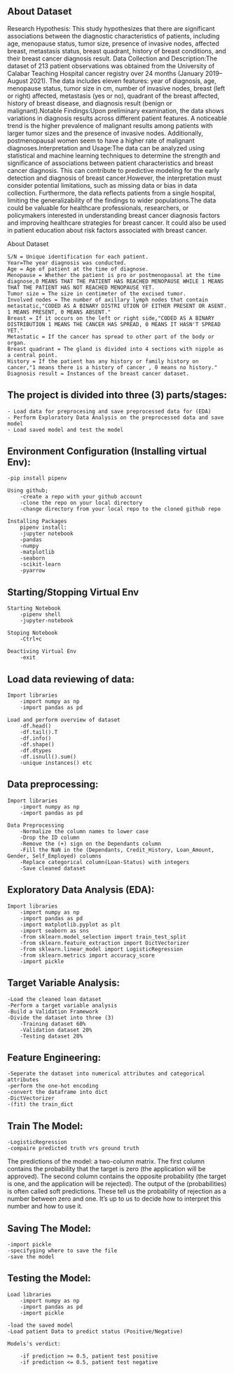 ## About Dataset

Research Hypothesis: This study hypothesizes that there are significant associations between the diagnostic characteristics of patients, including age, menopause status, tumor size, presence of invasive nodes, affected breast, metastasis status, breast quadrant, history of breast conditions, and their breast cancer diagnosis result. Data Collection and Description:The dataset of 213 patient observations was obtained from the University of Calabar Teaching Hospital cancer registry over 24 months (January 2019–August 2021). The data includes eleven features: year of diagnosis, age, menopause status, tumor size in cm, number of invasive nodes, breast (left or right) affected, metastasis (yes or no), quadrant of the breast affected, history of breast disease, and diagnosis result (benign or malignant).Notable Findings:Upon preliminary examination, the data shows variations in diagnosis results across different patient features. A noticeable trend is the higher prevalence of malignant results among patients with larger tumor sizes and the presence of invasive nodes. Additionally, postmenopausal women seem to have a higher rate of malignant diagnoses.Interpretation and Usage:The data can be analyzed using statistical and machine learning techniques to determine the strength and significance of associations between patient characteristics and breast cancer diagnosis. This can contribute to predictive modeling for the early detection and diagnosis of breast cancer.However, the interpretation must consider potential limitations, such as missing data or bias in data collection. Furthermore, the data reflects patients from a single hospital, limiting the generalizability of the findings to wider populations.The data could be valuable for healthcare professionals, researchers, or policymakers interested in understanding breast cancer diagnosis factors and improving healthcare strategies for breast cancer. It could also be used in patient education about risk factors associated with breast cancer.

About Dataset

    S/N = Unique identification for each patient.
    Year=The year diagnosis was conducted.
    Age = Age of patient at the time of diagnose.
    Menopause = Whether the patient is pro or postmenopausal at the time diagnose,0 MEANS THAT THE PATIENT HAS REACHED MENOPAUSE WHILE 1 MEANS THAT THE PATIENT HAS NOT REACHED MENOPAUSE YET.
    Tumor size = The size in centimeter of the excised tumor.
    Involved nodes = The number of axillary lymph nodes that contain metastatic,"CODED AS A BINARY DISTRI UTION OF EITHER PRESENT OR ASENT. 1 MEANS PRESENT, 0 MEANS ABSENT."
    Breast = If it occurs on the left or right side,"CODED AS A BINARY DISTRIBUTION 1 MEANS THE CANCER HAS SPREAD, 0 MEANS IT HASN'T SPREAD YET."
    Metastatic = If the cancer has spread to other part of the body or organ.
    Breast quadrant = The gland is divided into 4 sections with nipple as a central point.
    History = If the patient has any history or family history on cancer,"1 means there is a history of cancer , 0 means no history."
    Diagnosis result = Instances of the breast cancer dataset.

## The project is divided into three (3) parts/stages:

    - Load data for preprocesing and save preprocessed data for (EDA)
    - Perform Exploratory Data Analysis on the preprocessed data and save model
    - Load saved model and test the model

## Environment Configuration (Installing virtual Env):

    -pip install pipenv

    Using github;
        -create a repo with your github account
        -clone the repo on your local directory
        -change directory from your local repo to the cloned github repo

    Installing Packages
        pipenv install:
        -jupyter notebook
        -pandas
        -numpy
        -matplotlib
        -seaborn
        -scikit-learn
        -pyarrow

## Starting/Stopping Virtual Env

    Starting Notebook
        -pipenv shell
        -jupyter-notebook

    Stoping Notebook
        -Ctrl+c

    Deactiving Virtual Env
        -exit

## Load data reviewing of data:

    Import libraries
        -import numpy as np
        -import pandas as pd

    Load and perform overview of dataset
        -df.head()
        -df.tail().T
        -df.info()
        -df.shape()
        -df.dtypes
        -df.isnull().sum()
        -unique instances() etc

## Data preprocessing:

    Import libraries
        -import numpy as np
        -import pandas as pd

    Data Preprocessing
        -Normalize the column names to lower case
        -Drop the ID column
        -Remove the (+) sign on the Dependants column
        -Fill the NaN in the (Dependants, Credit_History, Loan_Amount, Gender, Self_Employed) columns
        -Replace categorical column(Loan-Status) with integers
        -Save cleaned dataset

## Exploratory Data Analysis (EDA):

    Import libraries
        -import numpy as np
        -import pandas as pd
        -import matplotlib.pyplot as plt
        -import seaborn as sns
        -from sklearn.model_selection import train_test_split
        -from sklearn.feature_extraction import DictVectorizer
        -from sklearn.linear_model import LogisticRegression
        -from sklearn.metrics import accuracy_score
        -import pickle

## Target Variable Analysis:

    -Load the cleaned loan dataset
    -Perform a target variable analysis
    -Build a Validation Framework
    -Divide the dataset into three (3)
        -Training dataset 60%
        -Validation dataset 20%
        -Testing dataset 20%

## Feature Engineering:

    -Seperate the dataset into numerical attributes and categorical attributes
    -perform the one-hot encoding
    -convert the dataframe into dict
    -DictVectorizer
    -(fit) the train_dict

## Train The Model:

    -LogisticRegression
    -compaire predicted truth vrs ground truth

The predictions of the model: a two-column matrix. The first column contains the probability that the target is zero (the application will be approved). The second column contains the opposite probability (the target is one, and the application will be rejected).
The output of the (probabilities) is often called soft predictions. These tell us the probability of rejection as a number between zero and one. It’s up to us to decide how to interpret this number and how to use it.

## Saving The Model:

    -import pickle
    -specifyging where to save the file
    -save the model

## Testing the Model:

    Load libraries
        -import numpy as np
        -import pandas as pd
        -import pickle

    -load the saved model
    -Load patient Data to predict status (Positive/Negative)

    Models's verdict:

        -if prediction >= 0.5, patient test positive
        -if prediction <= 0.5, patient test negative
